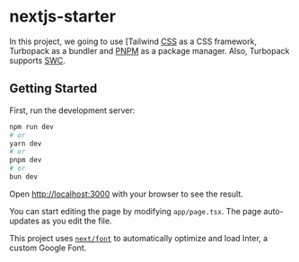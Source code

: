 # nextjs-starter

In this project, we going to use [Tailwind [CSS](https://tailwindcss.com/) as a CSS framework, Turbopack as a bundler and [PNPM](https://pnpm.io/) as a package manager. Also, Turbopack supports [SWC](https://swc.rs/).

## Getting Started

First, run the development server:

```bash
npm run dev
# or
yarn dev
# or
pnpm dev
# or
bun dev
```

Open [http://localhost:3000](http://localhost:3000) with your browser to see the result.

You can start editing the page by modifying `app/page.tsx`. The page auto-updates as you edit the file.

This project uses [`next/font`](https://nextjs.org/docs/basic-features/font-optimization) to automatically optimize and load Inter, a custom Google Font.